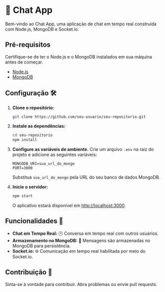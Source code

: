 # 💬 Chat App

Bem-vindo ao Chat App, uma aplicação de chat em tempo real construída com Node.js, MongoDB e Socket.io.

## Pré-requisitos

Certifique-se de ter o Node.js e o MongoDB instalados em sua máquina antes de começar.

- [Node.js](https://nodejs.org/)
- [MongoDB](https://www.mongodb.com/)

## Configuração 🛠️

1. **Clone o repositório:**

    ```bash
    git clone https://github.com/seu-usuario/seu-repositorio.git
    ```

2. **Instale as dependências:**

    ```bash
    cd seu-repositorio
    npm install
    ```

3. **Configure as variáveis de ambiente.** Crie um arquivo `.env` na raiz do projeto e adicione as seguintes variáveis:

    ```env
    MONGODB_URI=sua_url_do_mongo
    PORT=3000
    ```

    Substitua `sua_url_do_mongo` pela URL do seu banco de dados MongoDB.

4. **Inicie o servidor:**

    ```bash
    npm start
    ```

    O aplicativo estará disponível em [http://localhost:3000](http://localhost:3000).

## Funcionalidades 🚀

- **Chat em Tempo Real:** 🕒 Conversa em tempo real com outros usuários.
- **Armazenamento no MongoDB:** 💾 Mensagens são armazenadas no MongoDB para persistência.
- **Socket.io:** 🌐 Comunicação em tempo real habilitada por meio do Socket.io.

## Contribuição 🤝

Sinta-se à vontade para contribuir. Abra problemas ou envie pull requests.
